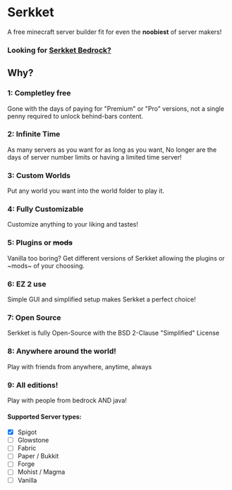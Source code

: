 # Serkket
A free minecraft server builder fit for even the **noobiest** of server makers!

### Looking for [Serkket Bedrock?](https://github.com/Epicgamernate/SerkketBedrock/)

## Why?
### 1: Completley free
Gone with the days of paying for "Premium" or "Pro" versions, not a single penny required to unlock behind-bars content.

### 2: Infinite Time
As many servers as you want for as long as you want, No longer are the days of server number limits or having a limited time server!

### 3: Custom Worlds
Put any world you want into the world folder to play it.

### 4: Fully Customizable
Customize anything to your liking and tastes!

### 5: Plugins or ~~mods~~
Vanilla too boring? Get different versions of Serkket allowing the plugins or ~mods~ of your choosing.

### 6: EZ 2 use
Simple GUI and simplified setup makes Serkket a perfect choice!

### 7: Open Source
Serkket is fully Open-Source with the BSD 2-Clause "Simplified" License

### 8: Anywhere around the world!
Play with friends from anywhere, anytime, always

### 9: All editions!
Play with people from bedrock AND java!

#### Supported Server types:
- [x] Spigot
- [ ] Glowstone
- [ ] Fabric
- [ ] Paper / Bukkit
- [ ] Forge
- [ ] Mohist / Magma
- [ ] Vanilla
